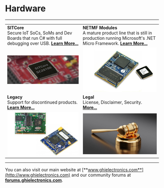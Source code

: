 # Hardware
---

|  |  |
|---|---|
| **SITCore** </br> Secure IoT SoCs, SoMs and Dev Boards that run C# with full debugging over USB. [**Learn More...**](sitcore/intro.md) | **NETMF Modules** </br> A mature product line that is still in production running Microsoft's .NET Micro Framework. [**Learn More...**](netmf/intro.md) |
| [![SITCore SC20100S](sitcore/images/sc20100-board.jpg)](sitcore/intro.md) | [![G120](netmf/images/netmf-modules.jpg)](netmf/intro.md) |
| **Legacy** </br> Support for discontinued products. [**Learn More...**](legacy/intro.md)| **Legal** </br> License, Disclaimer, Security. [**More...**](../legal.md) |
| [![SITCore Dev Board](legacy/images/legacy-soms.jpg)](legacy/intro.md) | [![Legal](sitcore/images/legal.jpg)](../legal.md) |
***

You can also visit our main website at [**www.ghielectronics.com**](http://www.ghielectronics.com) and our community forums at [**forums.ghielectronics.com**](https://forums.ghielectronics.com/).